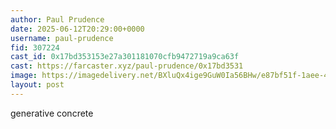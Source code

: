 ```yaml
---
author: Paul Prudence
date: 2025-06-12T20:29:00+0000
username: paul-prudence
fid: 307224
cast_id: 0x17bd353153e27a301181070cfb9472719a9ca63f
cast: https://farcaster.xyz/paul-prudence/0x17bd3531
image: https://imagedelivery.net/BXluQx4ige9GuW0Ia56BHw/e87bf51f-1aee-4e6c-ef44-fd3013fd4c00/original
layout: post
---
```

generative concrete  

<img src='https://imagedelivery.net/BXluQx4ige9GuW0Ia56BHw/e87bf51f-1aee-4e6c-ef44-fd3013fd4c00/original' alt='' referrerpolicy='no-referrer'/>